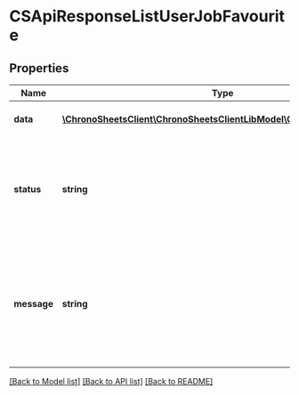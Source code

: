 # CSApiResponseListUserJobFavourite

## Properties
Name | Type | Description | Notes
------------ | ------------- | ------------- | -------------
**data** | [**\ChronoSheetsClient\ChronoSheetsClientLibModel\CSUserJobFavourite[]**](CSUserJobFavourite.md) | The main Data of the response | [optional] 
**status** | **string** | The API response status. Indicates if the request was successful, failed or was unauthorised. | [optional] 
**message** | **string** | A message to accompany the response status.  If the Status is failed, this message will hint why it failed and what you need to do. | [optional] 

[[Back to Model list]](../README.md#documentation-for-models) [[Back to API list]](../README.md#documentation-for-api-endpoints) [[Back to README]](../README.md)


